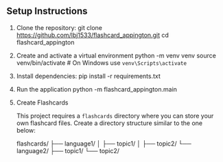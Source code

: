 ## Setup Instructions

1. Clone the repository:
   git clone https://github.com/lbj1533/flashcard_appington.git
   cd flashcard_appington

2. Create and activate a virtual environment
    python -m venv venv
    source venv/bin/activate  # On Windows use `venv\Scripts\activate`

3. Install dependencies:
    pip install -r requirements.txt

4. Run the application
    python -m flashcard_appington.main

5. Create Flashcards

    This project requires a `flashcards` directory where you can store your own flashcard files. Create a directory structure similar to the one below:
    
    flashcards/ 
    ├── language1/ 
    │   ├── topic1/ 
    │   ├── topic2/ 
    └── language2/ 
        ├── topic1/ 
        └── topic2/
